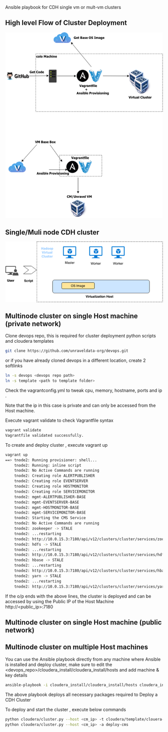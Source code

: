 Ansible playbook for CDH single vm or mult-vm clusters

## High level Flow of Cluster Deployment
![High-Level Flow](mini_hadoop_cluster.png)

## Single/Muli node CDH cluster 

![Cluster Deploy](cluster_deploy.png)

## Multinode cluster on single Host machine (private network)
Clone devops repo, this is required for cluster deployment python scripts and cloudera templates
```bash
git clone https://github.com/unraveldata-org/devops.git
```
or if you have already cloned devops in a different location, create 2 softlinks 
```bash
ln -s devops <devops repo path>
ln -s template <path to template folder>
```
Check the vagrantconfig.yml to tweak cpu, memory, hostname, ports and ip . 

Note that the ip in this case is private and can only be accessed from the Host machine.

Execute vagrant validate to check Vagrantfile syntax
```bash
vagrant validate
Vagrantfile validated successfully.
```
To create and deploy cluster , execute vagrant up 
```bash
vagrant up
==> tnode2: Running provisioner: shell...
    tnode2: Running: inline script
    tnode2: No Active Commands are running
    tnode2: Creating role ALERTPUBLISHER
    tnode2: Creating role EVENTSERVER
    tnode2: Creating role HOSTMONITOR
    tnode2: Creating role SERVICEMONITOR
    tnode2: mgmt-ALERTPUBLISHER-BASE
    tnode2: mgmt-EVENTSERVER-BASE
    tnode2: mgmt-HOSTMONITOR-BASE
    tnode2: mgmt-SERVICEMONITOR-BASE
    tnode2: Starting the CMS Service
    tnode2: No Active Commands are running
    tnode2: zookeeper -> STALE
    tnode2: ...restarting
    tnode2: http://10.0.15.3:7180/api/v12/clusters/cluster/services/zookeeper/commands/restart
    tnode2: hdfs -> STALE
    tnode2: ...restarting
    tnode2: http://10.0.15.3:7180/api/v12/clusters/cluster/services/hdfs/commands/restart
    tnode2: hbase -> STALE
    tnode2: ...restarting
    tnode2: http://10.0.15.3:7180/api/v12/clusters/cluster/services/hbase/commands/restart
    tnode2: yarn -> STALE
    tnode2: ...restarting
    tnode2: http://10.0.15.3:7180/api/v12/clusters/cluster/services/yarn/commands/restart
```
If the o/p ends with the above lines, the cluster is deployed and can be accessed by using the Public IP of the Host Machine http://<public_ip>:7180

## Multinode cluster on single Host machine (public network)



## Multinode cluster on multiple Host machines
You can use the Ansible playbook directly from any machine where Ansible is installed and deploy cluster, make sure to edit the <devops_repo>/cloudera_install/cloudera_install/hosts and add machine & key details 
```bash
ansible-playbook -i cloudera_install/cloudera_install/hosts cloudera_install/cloudera_install/cloudera.yml
```
The above playbook deploys all necessary packages required to Deploy a CDH Cluster 

To deploy and start the cluster , execute below commands
```bash
python cloudera/cluster.py --host <cm_ip> -t cloudera/template/clouera-single-node.json -a deploy-template -v <cm_version>
python cloudera/cluster.py --host <cm_ip> -a deploy-cms
```
